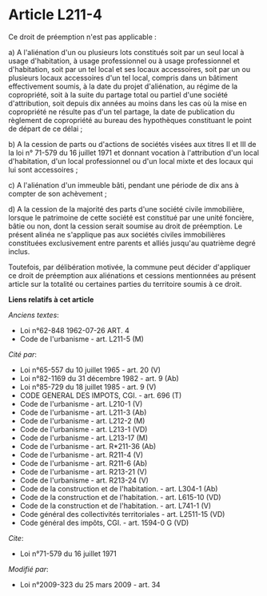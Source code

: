 # Article L211-4

Ce droit de préemption n'est pas applicable : 

a) A l'aliénation d'un ou plusieurs lots constitués soit par un seul local à usage d'habitation, à usage professionnel ou à
usage professionnel et d'habitation, soit par un tel local et ses locaux accessoires, soit par un ou plusieurs locaux
accessoires d'un tel local, compris dans un bâtiment effectivement soumis, à la date du projet d'aliénation, au régime de la
copropriété, soit à la suite du partage total ou partiel d'une société d'attribution, soit depuis dix années au moins dans
les cas où la mise en copropriété ne résulte pas d'un tel partage, la date de publication du règlement de copropriété au
bureau des hypothèques constituant le point de départ de ce délai ; 

b) A la cession de parts ou d'actions de sociétés visées aux titres II et III de la loi n° 71-579 du 16 juillet 1971 et
donnant vocation à l'attribution d'un local d'habitation, d'un local professionnel ou d'un local mixte et des locaux qui lui
sont accessoires ; 

c) A l'aliénation d'un immeuble bâti, pendant une période de dix ans à compter de son achèvement ; 

d) A la cession de la majorité des parts d'une société civile immobilière, lorsque le patrimoine de cette société est
constitué par une unité foncière, bâtie ou non, dont la cession serait soumise au droit de préemption. Le présent alinéa ne
s'applique pas aux sociétés civiles immobilières constituées exclusivement entre parents et alliés jusqu'au quatrième degré
inclus. 

Toutefois, par délibération motivée, la commune peut décider d'appliquer ce droit de préemption aux aliénations et cessions
mentionnées au présent article sur la totalité ou certaines parties du territoire soumis à ce droit.

**Liens relatifs à cet article**

_Anciens textes_:

  - Loi n°62-848 1962-07-26 ART. 4
  - Code de l'urbanisme - art. L211-5 (M)

_Cité par_:

  - Loi n°65-557 du 10 juillet 1965 - art. 20 (V)
  - Loi n°82-1169 du 31 décembre 1982 - art. 9 (Ab)
  - Loi n°85-729 du 18 juillet 1985 - art. 9 (V)
  - CODE GENERAL DES IMPOTS, CGI. - art. 696 (T)
  - Code de l'urbanisme - art. L210-1 (V)
  - Code de l'urbanisme - art. L211-3 (Ab)
  - Code de l'urbanisme - art. L212-2 (M)
  - Code de l'urbanisme - art. L213-1 (VD)
  - Code de l'urbanisme - art. L213-17 (M)
  - Code de l'urbanisme - art. R*211-36 (Ab)
  - Code de l'urbanisme - art. R211-4 (V)
  - Code de l'urbanisme - art. R211-6 (Ab)
  - Code de l'urbanisme - art. R213-21 (V)
  - Code de l'urbanisme - art. R213-24 (V)
  - Code de la construction et de l'habitation. - art. L304-1 (Ab)
  - Code de la construction et de l'habitation. - art. L615-10 (VD)
  - Code de la construction et de l'habitation. - art. L741-1 (V)
  - Code général des collectivités territoriales - art. L2511-15 (VD)
  - Code général des impôts, CGI. - art. 1594-0 G (VD)

_Cite_:

  - Loi n°71-579 du 16 juillet 1971

_Modifié par_:

  - Loi n°2009-323 du 25 mars 2009 - art. 34
